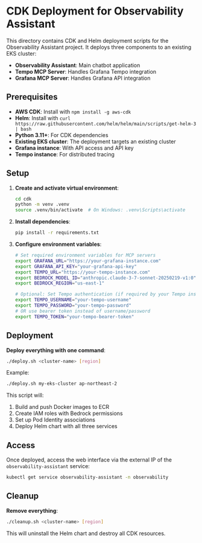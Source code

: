 # CDK Deployment for Observability Assistant

This directory contains CDK and Helm deployment scripts for the Observability Assistant project. It deploys three components to an existing EKS cluster:

- **Observability Assistant**: Main chatbot application
- **Tempo MCP Server**: Handles Grafana Tempo integration
- **Grafana MCP Server**: Handles Grafana API integration

## Prerequisites

- **AWS CDK**: Install with `npm install -g aws-cdk`
- **Helm**: Install with `curl https://raw.githubusercontent.com/helm/helm/main/scripts/get-helm-3 | bash`
- **Python 3.11+**: For CDK dependencies
- **Existing EKS cluster**: The deployment targets an existing cluster
- **Grafana instance**: With API access and API key
- **Tempo instance**: For distributed tracing

## Setup

1. **Create and activate virtual environment**:
   ```bash
   cd cdk
   python -m venv .venv
   source .venv/bin/activate  # On Windows: .venv\Scripts\activate
   ```

2. **Install dependencies**:
   ```bash
   pip install -r requirements.txt
   ```

3. **Configure environment variables**:
   ```bash
   # Set required environment variables for MCP servers
   export GRAFANA_URL="https://your-grafana-instance.com"
   export GRAFANA_API_KEY="your-grafana-api-key"
   export TEMPO_URL="https://your-tempo-instance.com"
   export BEDROCK_MODEL_ID="anthropic.claude-3-7-sonnet-20250219-v1:0"
   export BEDROCK_REGION="us-east-1"
   
   # Optional: Set Tempo authentication (if required by your Tempo instance)
   export TEMPO_USERNAME="your-tempo-username"
   export TEMPO_PASSWORD="your-tempo-password"
   # OR use bearer token instead of username/password
   export TEMPO_TOKEN="your-tempo-bearer-token"
   ```

## Deployment

**Deploy everything with one command**:
```bash
./deploy.sh <cluster-name> [region]
```

Example:
```bash
./deploy.sh my-eks-cluster ap-northeast-2
```

This script will:
1. Build and push Docker images to ECR
2. Create IAM roles with Bedrock permissions
3. Set up Pod Identity associations
4. Deploy Helm chart with all three services

## Access

Once deployed, access the web interface via the external IP of the `observability-assistant` service:

```bash
kubectl get service observability-assistant -n observability
```

## Cleanup

**Remove everything**:
```bash
./cleanup.sh <cluster-name> [region]
```

This will uninstall the Helm chart and destroy all CDK resources.
